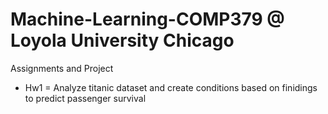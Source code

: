 # Machine-Learning-COMP379 @ Loyola University Chicago
Assignments and Project
- Hw1 = Analyze titanic dataset and create conditions based on finidings to predict passenger survival
